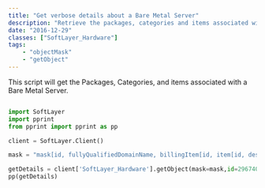 ```yaml
---
title: "Get verbose details about a Bare Metal Server"
description: "Retrieve the packages, categories and items associated with a Bare Metal Server."
date: "2016-12-29"
classes: ["SoftLayer_Hardware"]
tags:
    - "objectMask"
    - "getObject"
---
```


This script will get the Packages, Categories, and items associated with a Bare Metal Server. 

```python

import SoftLayer
import pprint
from pprint import pprint as pp

client = SoftLayer.Client()

mask = "mask[id, fullyQualifiedDomainName, billingItem[id, item[id, description], category[name, id],children[id, item[id, description], category[name, id]]]]"

getDetails = client['SoftLayer_Hardware'].getObject(mask=mask,id=296740)
pp(getDetails)

```